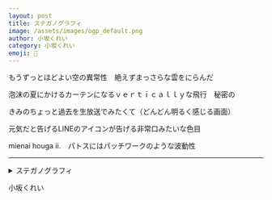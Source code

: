 ```yaml
---
layout: post
title: ステガノグラフィ
image: /assets/images/ogp_default.png
author: 小坂くれい
category: 小坂くれい
emoji: 🎨
---
```


<div class="tanka-area"><div class="tanka">
<p>もうずっとほどよい空の異常性　絶えずまっさらな雲をにらんだ</p>
<p>泡沫の夏にかけるカーテンになるｖｅｒｔｉｃａｌｌｙな飛行　秘密の</p>
<p>きみのちょっと過去を生放送でみたくて（どんどん明るく感じる画面）</p>
<p>元気だと告げるLINEのアイコンが告げる非常口みたいな色目</p>
<p>mienai houga ii.　パトスにはパッチワークのような波動性</p></div></div>

---

<details><summary>ステガノグラフィ</summary>
もうずっとほどよい空の異常性　絶えずまっさらな雲をにらんだ<br />
泡沫の夏にかけるカーテンになるｖｅｒｔｉｃａｌｌｙな飛行　秘密の<br />
きみのちょっと過去を生放送でみたくて（どんどん明るく感じる画面）<br />
元気だと告げるLINEのアイコンが告げる非常口みたいな色目<br />
mienai houga ii.　パトスにはパッチワークのような波動性<br />
<br />
</details>

小坂くれい
